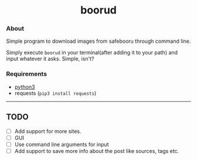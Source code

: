 <h1>
    <center> boorud </center>
</h1>

<h3> About </h3>

Simple program to download images from safebooru through command line.

Simply execute ``boorud`` in your terminal(after adding it to your path) and input whatever it asks. Simple, isn't?

<h3> Requirements </h3>

- [python3](https://www.python.org/downloads/)
- requests (`pip3 install requests`)

<hr>

<h2> TODO </h2>

- [ ] Add support for more sites.
- [ ] GUI
- [ ] Use command line arguments for input
- [ ] Add support to save more info about the post like sources, tags etc.